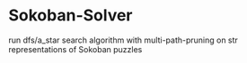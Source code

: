# Sokoban-Solver
run dfs/a_star search algorithm with multi-path-pruning on str representations of Sokoban puzzles
